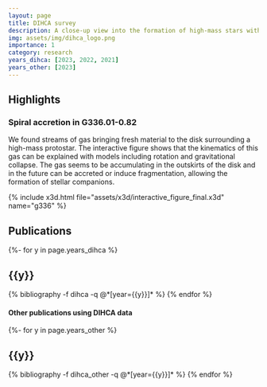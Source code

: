```yaml
---
layout: page
title: DIHCA survey
description: A close-up view into the formation of high-mass stars with ALMA.
img: assets/img/dihca_logo.png
importance: 1
category: research
years_dihca: [2023, 2022, 2021]
years_other: [2023]
---
```


## Highlights

### Spiral accretion in G336.01-0.82

We found streams of gas bringing fresh material to the disk surrounding a high-mass protostar.
The interactive figure shows that the kinematics of this gas can be explained with models including rotation and gravitational collapse.
The gas seems to be accumulating in the outskirts of the disk and in the future can be accreted or induce fragmentation, allowing the formation of stellar companions.

{% include x3d.html file="assets/x3d/interactive_figure_final.x3d" name="g336" %}

## Publications

<div class="publications">
{%- for y in page.years_dihca %}
  <h2 class="year">{{y}}</h2>
  {% bibliography -f dihca -q @*[year={{y}}]* %}
{% endfor %}
</div>

#### Other publications using DIHCA data

<div class="publications">
{%- for y in page.years_other %}
  <h2 class="year">{{y}}</h2>
  {% bibliography -f dihca_other -q @*[year={{y}}]* %}
{% endfor %}
</div>
